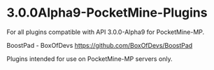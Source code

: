 # 3.0.0Alpha9-PocketMine-Plugins
For all plugins compatible with API 3.0.0-Alpha9 for PocketMine-MP.


BoostPad - BoxOfDevs
https://github.com/BoxOfDevs/BoostPad



Plugins intended for use on PocketMine-MP servers only.
